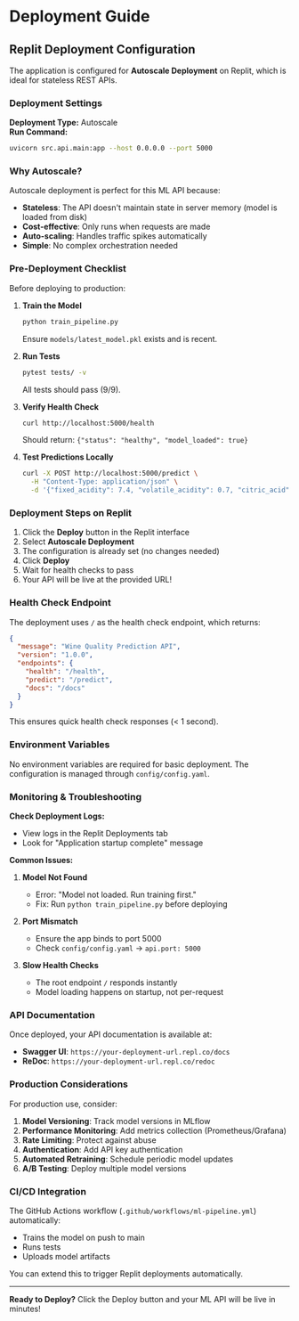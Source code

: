 # Deployment Guide

## Replit Deployment Configuration

The application is configured for **Autoscale Deployment** on Replit, which is ideal for stateless REST APIs.

### Deployment Settings

**Deployment Type:** Autoscale  
**Run Command:**
```bash
uvicorn src.api.main:app --host 0.0.0.0 --port 5000
```

### Why Autoscale?

Autoscale deployment is perfect for this ML API because:
- **Stateless**: The API doesn't maintain state in server memory (model is loaded from disk)
- **Cost-effective**: Only runs when requests are made
- **Auto-scaling**: Handles traffic spikes automatically
- **Simple**: No complex orchestration needed

### Pre-Deployment Checklist

Before deploying to production:

1. **Train the Model**
   ```bash
   python train_pipeline.py
   ```
   Ensure `models/latest_model.pkl` exists and is recent.

2. **Run Tests**
   ```bash
   pytest tests/ -v
   ```
   All tests should pass (9/9).

3. **Verify Health Check**
   ```bash
   curl http://localhost:5000/health
   ```
   Should return: `{"status": "healthy", "model_loaded": true}`

4. **Test Predictions Locally**
   ```bash
   curl -X POST http://localhost:5000/predict \
     -H "Content-Type: application/json" \
     -d '{"fixed_acidity": 7.4, "volatile_acidity": 0.7, "citric_acid": 0.0, "residual_sugar": 1.9, "chlorides": 0.076, "free_sulfur_dioxide": 11.0, "total_sulfur_dioxide": 34.0, "density": 0.9978, "pH": 3.51, "sulphates": 0.56, "alcohol": 9.4}'
   ```

### Deployment Steps on Replit

1. Click the **Deploy** button in the Replit interface
2. Select **Autoscale Deployment**
3. The configuration is already set (no changes needed)
4. Click **Deploy**
5. Wait for health checks to pass
6. Your API will be live at the provided URL!

### Health Check Endpoint

The deployment uses `/` as the health check endpoint, which returns:

```json
{
  "message": "Wine Quality Prediction API",
  "version": "1.0.0",
  "endpoints": {
    "health": "/health",
    "predict": "/predict",
    "docs": "/docs"
  }
}
```

This ensures quick health check responses (< 1 second).

### Environment Variables

No environment variables are required for basic deployment. The configuration is managed through `config/config.yaml`.

### Monitoring & Troubleshooting

**Check Deployment Logs:**
- View logs in the Replit Deployments tab
- Look for "Application startup complete" message

**Common Issues:**

1. **Model Not Found**
   - Error: "Model not loaded. Run training first."
   - Fix: Run `python train_pipeline.py` before deploying

2. **Port Mismatch**
   - Ensure the app binds to port 5000
   - Check `config/config.yaml` → `api.port: 5000`

3. **Slow Health Checks**
   - The root endpoint `/` responds instantly
   - Model loading happens on startup, not per-request

### API Documentation

Once deployed, your API documentation is available at:
- **Swagger UI**: `https://your-deployment-url.repl.co/docs`
- **ReDoc**: `https://your-deployment-url.repl.co/redoc`

### Production Considerations

For production use, consider:

1. **Model Versioning**: Track model versions in MLflow
2. **Performance Monitoring**: Add metrics collection (Prometheus/Grafana)
3. **Rate Limiting**: Protect against abuse
4. **Authentication**: Add API key authentication
5. **Automated Retraining**: Schedule periodic model updates
6. **A/B Testing**: Deploy multiple model versions

### CI/CD Integration

The GitHub Actions workflow (`.github/workflows/ml-pipeline.yml`) automatically:
- Trains the model on push to main
- Runs tests
- Uploads model artifacts

You can extend this to trigger Replit deployments automatically.

---

**Ready to Deploy?** Click the Deploy button and your ML API will be live in minutes!
